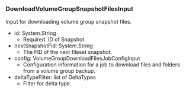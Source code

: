 ### DownloadVolumeGroupSnapshotFilesInput
Input for downloading volume group snapshot files.

- id: System.String
  - Required. ID of Snapshot.
- nextSnapshotFid: System.String
  - The FID of the next fileset snapshot.
- config: VolumeGroupDownloadFilesJobConfigInput
  - Configuration information for a job to download files and folders from a volume group backup.
- deltaTypeFilter: list of DeltaTypes
  - Filter for delta type.
